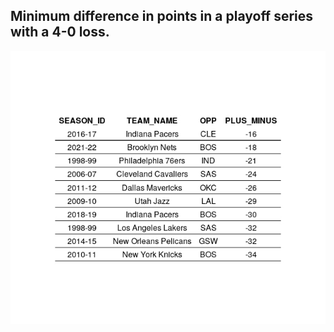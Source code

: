 ## Minimum difference in points in a playoff series with a 4-0 loss.

![](https://github.com/shufinskiy/nba_various/blob/main/min_sweep/plot_tbl.jpeg)
